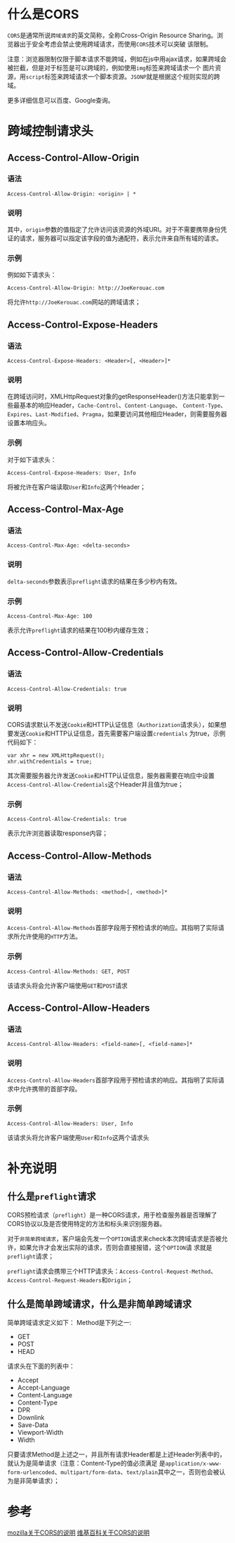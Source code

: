 # 什么是CORS
`CORS`是通常所说`跨域请求`的英文简称，全称Cross-Origin Resource Sharing。浏览器出于安全考虑会禁止使用跨域请求，而使用`CORS`技术可以突破
该限制。

注意：浏览器限制仅限于脚本请求不能跨域，例如在js中用ajax请求，如果跨域会被拦截，但是对于标签是可以跨域的，例如使用`img`标签来跨域请求一个
图片资源，用`script`标签来跨域请求一个脚本资源。`JSONP`就是根据这个规则实现的跨域。

更多详细信息可以百度、Google查询。

# 跨域控制请求头
## Access-Control-Allow-Origin
### 语法
```
Access-Control-Allow-Origin: <origin> | *
```

### 说明
其中，`origin`参数的值指定了允许访问该资源的外域URI。对于不需要携带身份凭证的请求，服务器可以指定该字段的值为通配符，表示允许来自所有域的请求。

### 示例 
例如如下请求头：
```
Access-Control-Allow-Origin: http://JoeKerouac.com
```
将允许`http://JoeKerouac.com`网站的跨域请求；

## Access-Control-Expose-Headers
### 语法
```
Access-Control-Expose-Headers: <Header>[, <Header>]*
```

### 说明
在跨域访问时，XMLHttpRequest对象的getResponseHeader()方法只能拿到一些最基本的响应Header，`Cache-Control`、`Content-Language`、
`Content-Type`、`Expires`、`Last-Modified`、`Pragma`，如果要访问其他相应Header，则需要服务器设置本响应头。

### 示例
对于如下请求头：
```
Access-Control-Expose-Headers: User, Info
``` 

将被允许在客户端读取`User`和`Info`这两个Header；

## Access-Control-Max-Age
### 语法
```
Access-Control-Max-Age: <delta-seconds>
```

### 说明
`delta-seconds`参数表示`preflight`请求的结果在多少秒内有效。

### 示例
```
Access-Control-Max-Age: 100
```
表示允许`preflight`请求的结果在100秒内缓存生效；

## Access-Control-Allow-Credentials
### 语法
```
Access-Control-Allow-Credentials: true
```

### 说明
CORS请求默认不发送`Cookie`和HTTP认证信息（`Authorization`请求头），如果想要发送`Cookie`和HTTP认证信息，首先需要客户端设置`credentials`
为true，示例代码如下：
```
var xhr = new XMLHttpRequest();
xhr.withCredentials = true;
```
其次需要服务器允许发送`Cookie`和HTTP认证信息，服务器需要在响应中设置`Access-Control-Allow-Credentials`这个Header并且值为true；

### 示例
```
Access-Control-Allow-Credentials: true
```
表示允许浏览器读取response内容；

## Access-Control-Allow-Methods
### 语法
```
Access-Control-Allow-Methods: <method>[, <method>]*
```

### 说明
`Access-Control-Allow-Methods`首部字段用于预检请求的响应。其指明了实际请求所允许使用的`HTTP`方法。

### 示例
```
Access-Control-Allow-Methods: GET, POST
```
该请求头将会允许客户端使用`GET`和`POST`请求

## Access-Control-Allow-Headers
### 语法
```
Access-Control-Allow-Headers: <field-name>[, <field-name>]*
```

### 说明
`Access-Control-Allow-Headers`首部字段用于预检请求的响应。其指明了实际请求中允许携带的首部字段。

### 示例
```
Access-Control-Allow-Headers: User, Info
```
该请求头将允许客户端使用`User`和`Info`这两个请求头

# 补充说明
## 什么是`preflight`请求
CORS预检请求（`preflight`）是一种CORS请求，用于检查服务器是否理解了CORS协议以及是否使用特定的方法和标头来识别服务器。

对于`非简单跨域请求`，客户端会先发一个`OPTION`请求来check本次跨域请求是否被允许，如果允许才会发出实际的请求，否则会直接报错，这个`OPTION`请
求就是`preflight`请求；

`preflight`请求会携带三个HTTP请求头：`Access-Control-Request-Method`、`Access-Control-Request-Headers`和`Origin`；

## 什么是简单跨域请求，什么是非简单跨域请求
简单跨域请求定义如下：
Method是下列之一:
- GET
- POST
- HEAD

请求头在下面的列表中：
- Accept
- Accept-Language
- Content-Language
- Content-Type
- DPR
- Downlink
- Save-Data
- Viewport-Width
- Width

只要请求Method是上述之一，并且所有请求Header都是上述Header列表中的，就认为是简单请求（注意：Content-Type的值必须满足
是`application/x-www-form-urlencoded`、`multipart/form-data`、`text/plain`其中之一，否则也会被认为是非简单请求）；


# 参考
[mozilla关于CORS的说明](https://developer.mozilla.org/zh-CN/docs/Web/HTTP/Access_control_CORS)
[维基百科关于CORS的说明](https://en.wikipedia.org/wiki/Same-origin_policy)